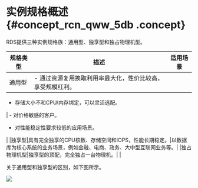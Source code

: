 # 实例规格概述 {#concept_rcn_qww_5db .concept}

RDS提供三种实例规格族：通用型、独享型和独占物理机型。

|规格类型|描述|适用场景|
|----|--|----|
|通用型| -   通过资源复用换取利用率最大化，性价比较高，享受规模红利。
-   存储大小不和CPU/内存绑定，可以灵活选配。

 | -   对价格敏感的客户。
-   对性能稳定性要求较低的应用场景。

 |
|独享型|具有完全独享的CPU核数、存储空间和IOPS，性能长期稳定。|以数据库为核心系统的业务场景，例如金融、电商、政务、大中型互联网业务等。|
|独占物理机型|独享型的顶配，完全独占一台物理机。| |

关于通用型和独享型的区别，如下图所示。

![](http://static-aliyun-doc.oss-cn-hangzhou.aliyuncs.com/assets/img/7791/15338711441370_zh-CN.png)

